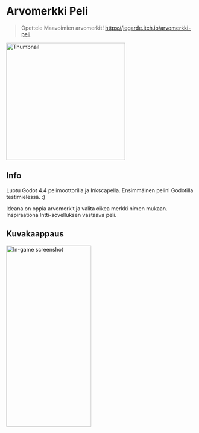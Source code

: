 # Arvomerkki Peli
> Opettele Maavoimien arvomerkit! https://jegarde.itch.io/arvomerkki-peli
<img width="315" height="310" alt="Thumbnail" src="https://github.com/user-attachments/assets/d43d0195-86e5-46fb-8a4c-1d1351dcf948" />


## Info
Luotu Godot 4.4 pelimoottorilla ja Inkscapella. Ensimmäinen pelini Godotilla testimielessä. :)

Ideana on oppia arvomerkit ja valita oikea merkki nimen mukaan. Inspiraationa Intti-sovelluksen vastaava peli.


## Kuvakaappaus
<img width="225" height="480" alt="In-game screenshot" src="https://github.com/user-attachments/assets/9e86a7c5-fa89-4167-a20b-5ff139fd09d9" />

